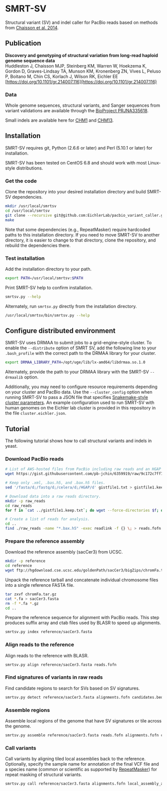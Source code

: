 # SMRT-SV

Structural variant (SV) and indel caller for PacBio reads based on methods from
[Chaisson et
al. 2014](http://www.nature.com/nature/journal/vaop/ncurrent/full/nature13907.html).

## Publication

**Discovery and genotyping of structural variation from long-read haploid genome sequence data** <br />
Huddleston J, Chaisson MJP, Steinberg KM, Warren W, Hoekzema K, Gordon D, Graves-Lindsay TA, Munson KM, Kronenberg ZN, Vives L, Peluso P, Boitano M, Chin CS, Korlach J, Wilson RK, Eichler EE <br />
[https://doi.org/10.1101/gr.214007.116](https://doi.org/10.1101/gr.214007.116)

### Data

Whole genome sequences, structural variants, and Sanger sequences from variant validations are available through the [BioProject PRJNA335618](https://www.ncbi.nlm.nih.gov/bioproject/PRJNA335618).

Small indels are available here for [CHM1](data/indels/CHM1_indels.vcf.gz) and [CHM13](data/indels/CHM13_indels.vcf.gz).

## Installation

SMRT-SV requires git, Python (2.6.6 or later) and Perl (5.10.1 or later) for
installation.

SMRT-SV has been tested on CentOS 6.8 and should work with most Linux-style
distributions.

### Get the code

Clone the repository into your desired installation directory and build SMRT-SV
dependencies.

```bash
mkdir /usr/local/smrtsv
cd /usr/local/smrtsv
git clone --recursive git@github.com:EichlerLab/pacbio_variant_caller.git .
make
```

Note that some dependencies (e.g., RepeatMasker) require hardcoded paths to this
installation directory. If you need to move SMRT-SV to another directory, it is
easier to change to that directory, clone the repository, and rebuild the
dependencies there.

### Test installation

Add the installation directory to your path.

```bash
export PATH=/usr/local/smrtsv:$PATH
```

Print SMRT-SV help to confirm installation.

```bash
smrtsv.py --help
```

Alternately, run `smrtsv.py` directly from the installation directory.

```bash
/usr/local/smrtsv/bin/smrtsv.py --help
```

## Configure distributed environment

SMRT-SV uses DRMAA to submit jobs to a grid-engine-style cluster. To enable the `--distribute` option of SMRT SV, add the following line to your `.bash_profile` with the correct path to the DRMAA library for your cluster.

```bash
export DRMAA_LIBRARY_PATH=/opt/uge/lib/lx-amd64/libdrmaa.so.1.0
```

Alternately, provide the path to your DRMAA library with the SMRT-SV
`--drmaalib` option.

Additionally, you may need to configure resource requirements depending on your
cluster and PacBio data. Use the `--cluster_config` option when running SMRT-SV
to pass a JSON file that specifies [Snakemake-style cluster
parameters](https://bitbucket.org/snakemake/snakemake/wiki/Documentation#markdown-header-cluster-configuration). An
example configuration used to run SMRT-SV with human genomes on the Eichler lab
cluster is provided in this repository in the file `cluster.eichler.json`.

## Tutorial

The following tutorial shows how to call structural variants and indels in
yeast.

### Download PacBio reads

```bash
# List of AWS-hosted files from PacBio including raw reads and an HGAP assembly.
wget https://gist.githubusercontent.com/pb-jchin/6359919/raw/9c172c7ff7cbc0193ce89e715215ce912f3f30e6/gistfile1.txt

# Keep only .xml, .bas.h5, and .bax.h5 files.
sed '/fasta/d;/fastq/d;/celera/d;/HGAP/d' gistfile1.txt > gistfile1.keep.txt

# Download data into a raw reads directory.
mkdir -p raw_reads
cd raw_reads
for f in `cat ../gistfile1.keep.txt`; do wget --force-directories $f; done

# Create a list of reads for analysis.
cd ..
find ./raw_reads -name "*.bax.h5" -exec readlink -f {} \; > reads.fofn
```

### Prepare the reference assembly

Download the reference assembly (sacCer3) from UCSC.

```bash
mkdir -p reference
cd reference
wget ftp://hgdownload.cse.ucsc.edu/goldenPath/sacCer3/bigZips/chromFa.tar.gz
```

Unpack the reference tarball and concatenate individual chromosome files into a
single reference FASTA file.

```bash
tar zxvf chromFa.tar.gz
cat *.fa > sacCer3.fasta
rm -f *.fa *.gz
cd ..
```

Prepare the reference sequence for alignment with PacBio reads. This step
produces suffix array and ctab files used by BLASR to speed up alignments.

```bash
smrtsv.py index reference/sacCer3.fasta
```

### Align reads to the reference

Align reads to the reference with BLASR.

```bash
smrtsv.py align reference/sacCer3.fasta reads.fofn
```

### Find signatures of variants in raw reads

Find candidate regions to search for SVs based on SV signatures.

```bash
smrtsv.py detect reference/sacCer3.fasta alignments.fofn candidates.bed
```

### Assemble regions

Assemble local regions of the genome that have SV signatures or tile across the
genome.

```bash
smrtsv.py assemble reference/sacCer3.fasta reads.fofn alignments.fofn candidates.bed local_assembly_alignments.bam
```

### Call variants

Call variants by aligning tiled local assemblies back to the
reference. Optionally, specify the sample name for annotation of the final VCF
file and a species name (common or scientific as supported by
[RepeatMasker](http://www.repeatmasker.org/)) for repeat masking of structural
variants.

```bash
smrtsv.py call reference/sacCer3.fasta alignments.fofn local_assembly_alignments.bam variants.vcf --sample UCSF_Yeast9464 --species yeast
```
